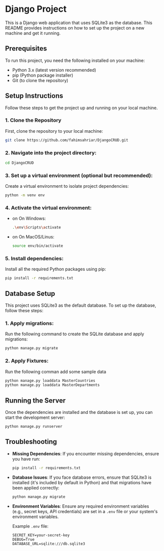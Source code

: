 # Django Project

This is a Django web application that uses SQLite3 as the database. This README provides instructions on how to set up the project on a new machine and get it running.

## Prerequisites

To run this project, you need the following installed on your machine:

- Python 3.x (latest version recommended)
- pip (Python package installer)
- Git (to clone the repository)

## Setup Instructions

Follow these steps to get the project up and running on your local machine.

### 1. Clone the Repository

First, clone the repository to your local machine:

```bash
git clone https://github.com/fahimsahriar/DjangoCRUD.git

```
### 2. Navigate into the project directory:

``` bash
cd DjangoCRUD
```

### 3. Set up a virtual environment (optional but recommended):

Create a virtual environment to isolate project dependencies:

``` bash
python -m venv env
```

### 4. Activate the virtual environment:

- on On Windows:
    ``` bash
    .\env\Scripts\activate
    ```
- on On MacOS/Linus:
    ``` bash
    source env/bin/activate
    ```

### 5. Install dependencies:
Install all the required Python packages using pip:
``` bash
pip install -r requirements.txt
```

## Database Setup

This project uses SQLite3 as the default database. To set up the database, follow these steps:

### 1. Apply migrations:
Run the following command to create the SQLite database and apply migrations:
``` bash 
python manage.py migrate

```
### 2. Apply Fixtures:
Run the following comman add some sample data

``` bash 
python manage.py loaddata MasterCountries
python manage.py loaddata MasterDepartments
```

## Running the Server

Once the dependencies are installed and the database is set up, you can start the development server:

``` bash
python manage.py runserver

```

## Troubleshooting

- **Missing Dependencies**: If you encounter missing dependencies, ensure you have run:

    ```bash
    pip install -r requirements.txt
    ```

- **Database Issues**: If you face database errors, ensure that SQLite3 is installed (it's included by default in Python) and that migrations have been applied correctly:

    ```bash
    python manage.py migrate
    ```

- **Environment Variables**: Ensure any required environment variables (e.g., secret keys, API credentials) are set in a `.env` file or your system's environment variables.

    Example `.env` file:

    ```plaintext
    SECRET_KEY=your-secret-key
    DEBUG=True
    DATABASE_URL=sqlite:///db.sqlite3
    ```

